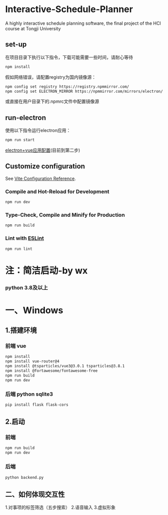 # Interactive-Schedule-Planner
A highly interactive schedule planning software, the final project of the HCI course at Tongji University

## set-up
在项目目录下执行以下指令，下载可能需要一些时间，请耐心等待
```bash
npm install 
```

假如网络错误，请配置registry为国内镜像源：
```bash
npm config set registry https://registry.npmmirror.com/
npm config set ELECTRON_MIRROR https://npmmirror.com/mirrors/electron/
```
或直接在用户目录下的.npmrc文件中配置镜像源

## run-electron
使用以下指令运行electron应用：
```bash
npm run start
```

[electron+vue应用配置](https://blog.csdn.net/weixin_44582045/article/details/133927098)(目前到第二步)

## Customize configuration

See [Vite Configuration Reference](https://vite.dev/config/).

### Compile and Hot-Reload for Development

```sh
npm run dev
```

### Type-Check, Compile and Minify for Production

```sh
npm run build
```

### Lint with [ESLint](https://eslint.org/)

```sh
npm run lint
```


# 注：简洁启动-by wx
### python 3.8及以上
# 一、Windows
## 1.搭建环境
### 前端 vue
```bash
npm install
npm install vue-router@4
npm install @tsparticles/vue3@3.0.1 tsparticles@3.8.1
npm install @fortawesome/fontawesome-free
npm run build
npm run dev
```

### 后端 python sqlite3
```bash
pip install flask flask-cors
```

## 2.启动
### 前端
```bash
npm run build
npm run dev
```

### 后端
```bash
python backend.py
```

## 二、如何体现交互性
1.对事项的标签筛选（五步搜索）
2.语音输入
3.虚拟形象